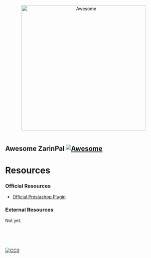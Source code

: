<p align="center">
  <br>
  <img width="400" src="https://cdn.rawgit.com/sindresorhus/awesome/master/media/logo.svg" alt="Awesome">
  <br>
  <br>
</p>

## Awesome ZarinPal [![Awesome](https://cdn.rawgit.com/sindresorhus/awesome/d7305f38d29fed78fa85652e3a63e154dd8e8829/media/badge.svg)](https://github.com/ZarinPal-Lab/awesome-zarinpal)

# Resources


### Official Resources

- [Official Prestashop Plugin](https://github.com/ZarinPal-Lab/Prestashop)

### External Resources
Not yet.

<br/>
<br/>
<br/>

[![CC0](https://i.creativecommons.org/p/zero/1.0/88x31.png)](https://creativecommons.org/publicdomain/zero/1.0/)
